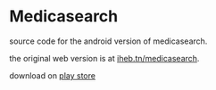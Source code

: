 # Medicasearch

source code for the android version of medicasearch.

the original web version is at [iheb.tn/medicasearch](https://iheb.tn/medicasearch).

download on [play store](https://play.google.com/store/apps/details?id=app.ihebchagra.medicasearch)

